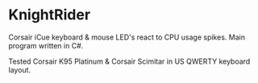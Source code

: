 # KnightRider
Corsair iCue keyboard &amp; mouse LED's react to CPU usage spikes. Main program written in C#.


Tested Corsair K95 Platinum & Corsair Scimitar in US QWERTY keyboard layout.
